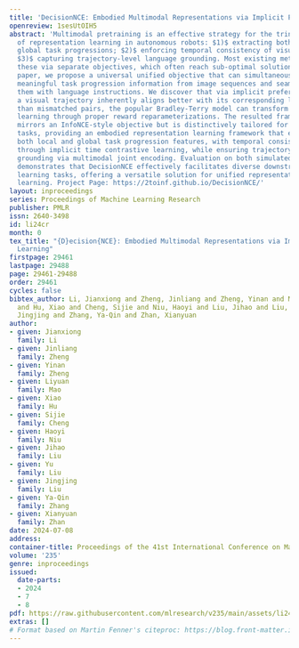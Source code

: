 ```yaml
---
title: 'DecisionNCE: Embodied Multimodal Representations via Implicit Preference Learning'
openreview: 1sesUtOIH5
abstract: 'Multimodal pretraining is an effective strategy for the trinity of goals
  of representation learning in autonomous robots: $1)$ extracting both local and
  global task progressions; $2)$ enforcing temporal consistency of visual representation;
  $3)$ capturing trajectory-level language grounding. Most existing methods approach
  these via separate objectives, which often reach sub-optimal solutions. In this
  paper, we propose a universal unified objective that can simultaneously extract
  meaningful task progression information from image sequences and seamlessly align
  them with language instructions. We discover that via implicit preferences, where
  a visual trajectory inherently aligns better with its corresponding language instruction
  than mismatched pairs, the popular Bradley-Terry model can transform into representation
  learning through proper reward reparameterizations. The resulted framework, DecisionNCE,
  mirrors an InfoNCE-style objective but is distinctively tailored for decision-making
  tasks, providing an embodied representation learning framework that elegantly extracts
  both local and global task progression features, with temporal consistency enforced
  through implicit time contrastive learning, while ensuring trajectory-level instruction
  grounding via multimodal joint encoding. Evaluation on both simulated and real robots
  demonstrates that DecisionNCE effectively facilitates diverse downstream policy
  learning tasks, offering a versatile solution for unified representation and reward
  learning. Project Page: https://2toinf.github.io/DecisionNCE/'
layout: inproceedings
series: Proceedings of Machine Learning Research
publisher: PMLR
issn: 2640-3498
id: li24cr
month: 0
tex_title: "{D}ecision{NCE}: Embodied Multimodal Representations via Implicit Preference
  Learning"
firstpage: 29461
lastpage: 29488
page: 29461-29488
order: 29461
cycles: false
bibtex_author: Li, Jianxiong and Zheng, Jinliang and Zheng, Yinan and Mao, Liyuan
  and Hu, Xiao and Cheng, Sijie and Niu, Haoyi and Liu, Jihao and Liu, Yu and Liu,
  Jingjing and Zhang, Ya-Qin and Zhan, Xianyuan
author:
- given: Jianxiong
  family: Li
- given: Jinliang
  family: Zheng
- given: Yinan
  family: Zheng
- given: Liyuan
  family: Mao
- given: Xiao
  family: Hu
- given: Sijie
  family: Cheng
- given: Haoyi
  family: Niu
- given: Jihao
  family: Liu
- given: Yu
  family: Liu
- given: Jingjing
  family: Liu
- given: Ya-Qin
  family: Zhang
- given: Xianyuan
  family: Zhan
date: 2024-07-08
address:
container-title: Proceedings of the 41st International Conference on Machine Learning
volume: '235'
genre: inproceedings
issued:
  date-parts:
  - 2024
  - 7
  - 8
pdf: https://raw.githubusercontent.com/mlresearch/v235/main/assets/li24cr/li24cr.pdf
extras: []
# Format based on Martin Fenner's citeproc: https://blog.front-matter.io/posts/citeproc-yaml-for-bibliographies/
---
```

